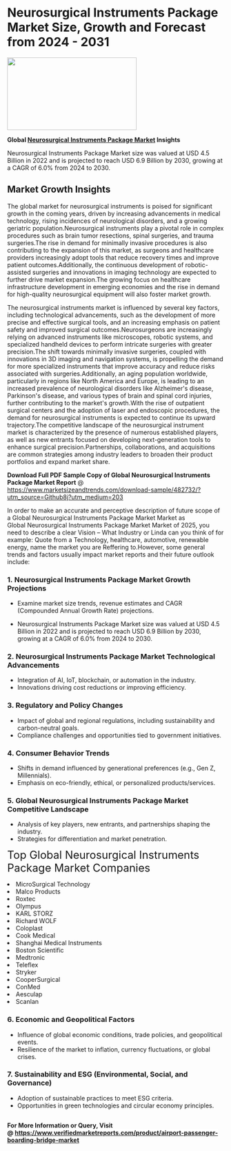<H1>Neurosurgical Instruments Package Market Size, Growth and Forecast from 2024 - 2031</H1><img class="aligncenter size-medium wp-image-584254" src="https://thirdeyenews.in/wp-content/uploads/2024/09/Global-Market-Research-300x168.jpeg" alt="" width="300" height="168" /><p><strong>Global&nbsp;<a href="https://www.marketsizeandtrends.com/download-sample/482732/?utm_source=Github8j?utm_medium=203">Neurosurgical Instruments Package Market</a> Insights</strong></p><p>Neurosurgical Instruments Package Market size was valued at USD 4.5 Billion in 2022 and is projected to reach USD 6.9 Billion by 2030, growing at a CAGR of 6.0% from 2024 to 2030.</p><p><h2>Market Growth Insights</h2> <p>The global market for neurosurgical instruments is poised for significant growth in the coming years, driven by increasing advancements in medical technology, rising incidences of neurological disorders, and a growing geriatric population.Neurosurgical instruments play a pivotal role in complex procedures such as brain tumor resections, spinal surgeries, and trauma surgeries.The rise in demand for minimally invasive procedures is also contributing to the expansion of this market, as surgeons and healthcare providers increasingly adopt tools that reduce recovery times and improve patient outcomes.Additionally, the continuous development of robotic-assisted surgeries and innovations in imaging technology are expected to further drive market expansion.The growing focus on healthcare infrastructure development in emerging economies and the rise in demand for high-quality neurosurgical equipment will also foster market growth.</p> <p>The neurosurgical instruments market is influenced by several key factors, including technological advancements, such as the development of more precise and effective surgical tools, and an increasing emphasis on patient safety and improved surgical outcomes.Neurosurgeons are increasingly relying on advanced instruments like microscopes, robotic systems, and specialized handheld devices to perform intricate surgeries with greater precision.The shift towards minimally invasive surgeries, coupled with innovations in 3D imaging and navigation systems, is propelling the demand for more specialized instruments that improve accuracy and reduce risks associated with surgeries.Additionally, an aging population worldwide, particularly in regions like North America and Europe, is leading to an increased prevalence of neurological disorders like Alzheimer's disease, Parkinson's disease, and various types of brain and spinal cord injuries, further contributing to the market's growth.With the rise of outpatient surgical centers and the adoption of laser and endoscopic procedures, the demand for neurosurgical instruments is expected to continue its upward trajectory.The competitive landscape of the neurosurgical instrument market is characterized by the presence of numerous established players, as well as new entrants focused on developing next-generation tools to enhance surgical precision.Partnerships, collaborations, and acquisitions are common strategies among industry leaders to broaden their product portfolios and expand market share.</p><p><span class=""><strong>Download Full PDF Sample Copy of Global Neurosurgical Instruments Package Market Report</strong> @ <a href="https://www.marketsizeandtrends.com/download-sample/482732/?utm_source=Github8j?utm_medium=203" target="_blank">https://www.marketsizeandtrends.com/download-sample/482732/?utm_source=Github8j?utm_medium=203</a></span></p><p>In order to make an accurate and perceptive description of future scope of a Global&nbsp;Neurosurgical Instruments Package Market Market as Global&nbsp;Neurosurgical Instruments Package Market Market of 2025, you need to describe a clear Vision &ndash; What Industry or Linda can you think of for example: Quote from a Technology, healthcare, automotive, renewable energy, name the market you are Reffering to.However, some general trends and factors usually impact market reports and their future outlook include:</p><h3>1.&nbsp;<strong>Neurosurgical Instruments Package Market Growth Projections</strong></h3><ul><li>Examine market size trends, revenue estimates and CAGR (Compounded Annual Growth Rate) projections.</li><li><p>Neurosurgical Instruments Package Market size was valued at USD 4.5 Billion in 2022 and is projected to reach USD 6.9 Billion by 2030, growing at a CAGR of 6.0% from 2024 to 2030.</p></li></ul><h3>2.&nbsp;<strong>Neurosurgical Instruments Package Market Technological Advancements</strong></h3><ul><li>Integration of AI, IoT, blockchain, or automation in the industry.</li><li>Innovations driving cost reductions or improving efficiency.</li></ul><h3>3.&nbsp;<strong>Regulatory and Policy Changes</strong></h3><ul><li>Impact of global and regional regulations, including sustainability and carbon-neutral goals.</li><li>Compliance challenges and opportunities tied to government initiatives.</li></ul><h3>4.&nbsp;<strong>Consumer Behavior Trends</strong></h3><ul><li>Shifts in demand influenced by generational preferences (e.g., Gen Z, Millennials).</li><li>Emphasis on eco-friendly, ethical, or personalized products/services.</li></ul><h3>5.&nbsp;<strong>Global Neurosurgical Instruments Package Market Competitive Landscape</strong></h3><ul><li>Analysis of key players, new entrants, and partnerships shaping the industry.</li><li>Strategies for differentiation and market penetration.</li></ul><p data-pm-slice="1 1 []"><span style="color: inherit; font-family: inherit; font-size: 25px;">Top Global Neurosurgical Instruments Package Market Companies</span></p><div class="" data-test-id=""><p><li>MicroSurgical Technology</li><li> Malco Products</li><li> Roxtec</li><li> Olympus</li><li> KARL STORZ</li><li> Richard WOLF</li><li> Coloplast</li><li> Cook Medical</li><li> Shanghai Medical Instruments</li><li> Boston Scientific</li><li> Medtronic</li><li> Teleflex</li><li> Stryker</li><li> CooperSurgical</li><li> ConMed</li><li> Aesculap</li><li> Scanlan</li></p></div><h3>6.&nbsp;<strong>Economic and Geopolitical Factors</strong></h3><ul><li>Influence of global economic conditions, trade policies, and geopolitical events.</li><li>Resilience of the market to inflation, currency fluctuations, or global crises.</li></ul><h3>7.&nbsp;<strong>Sustainability and ESG (Environmental, Social, and Governance)</strong></h3><ul><li>Adoption of sustainable practices to meet ESG criteria.</li><li>Opportunities in green technologies and circular economy principles.</li></ul><h2><strong style="font-size: 14px;">For More Information or Query, Visit @&nbsp;</strong><a style="background-color: #ffffff; font-size: 14px;" href="https://www.marketsizeandtrends.com/report/neurosurgical-instruments-package-market/" target="_blank">https://www.verifiedmarketreports.com/product/airport-passenger-boarding-bridge-market</a></h2>